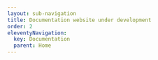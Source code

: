 ```yaml
---
layout: sub-navigation
title: Documentation website under development
order: 2
eleventyNavigation:
  key: Documentation
  parent: Home
---
```

